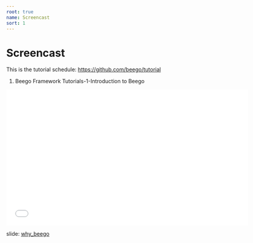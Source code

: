 ```yaml
---
root: true
name: Screencast
sort: 1
---
```


# Screencast

This is the tutorial schedule:
https://github.com/beego/tutorial

1. Beego Framework Tutorials-1-Introduction to Beego

<iframe width="640" height="360" src="//www.youtube.com/embed/zvXDgfoUKFY" frameborder="0" allowfullscreen></iframe>

slide: [why_beego](http://go-talks.appspot.com/github.com/beego/tutorial/en/1/why_beego.slide#1)
